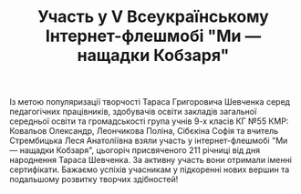 ﻿---
title: Участь у V Всеукраїнському Інтернет-флешмобі "Ми — нащадки Кобзаря"
---

Із метою популяризації творчості Тараса Григоровича Шевченка серед педагогічних працівників, здобувачів освіти закладів загальної середньої освіти та громадськості група учнів 9-х класів КГ №55 КМР: Ковальов Олександр, Леончикова Поліна, Сібєкіна Софія та вчитель Стрембицька Леся Анатоліївна взяли участь у інтернет-флешмобі "Ми — нащадки Кобзаря",  цьогоріч присвяченого 211 річниці від дня народнення Тараса Шевченка. За активну участь вони отримали іменні сертифікати. Бажаємо успіхів учасникам у підкоренні нових вершин та подальшому розвитку творчих здібностей!

<slideshow />